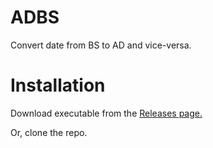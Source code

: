 # ADBS
Convert date from BS to AD and vice-versa.

# Installation
Download executable from the [Releases page.](https://github.com/pragyanone/adbs/releases)

Or, clone the repo.
